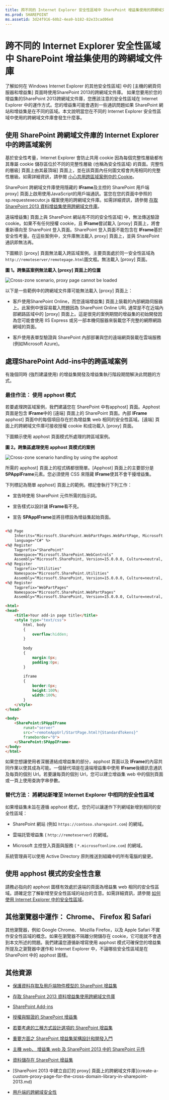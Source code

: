 ```yaml
---
title: 跨不同的 Internet Explorer 安全性區域中 SharePoint 增益集使用的跨網域文件庫
ms.prod: SHAREPOINT
ms.assetid: 3d24f916-60b2-4ea9-b182-82e33cad06e8
---
```



# 跨不同的 Internet Explorer 安全性區域中 SharePoint 增益集使用的跨網域文件庫
了解如何在 Windows Internet Explorer 的其他安全性區域] 中的 [主機的網頁伺服器和增益集] 頁面時使用SharePoint 2013的跨網域文件庫。
如果您要用於您的增益集的SharePoint 2013跨網域文件庫，您應該注意的安全性區域在 Internet Explorer 中的運作方式。您的增益集可能會遇到一些通訊問題如果 SharePoint 網站和增益集是在不同的區域。本文說明當您在不同的 Internet Explorer 安全性區域中使用的跨網域文件庫會發生什麼事。
  
    
    


## 使用 SharePoint 跨網域文件庫的 Internet Explorer 中的跨區域案例
<a name="bk_crosszonescenarios"> </a>

基於安全性考量，Internet Explorer 會防止共用 cookie 因為每個完整性層級都有其專屬 cookie 儲存區位於不同的完整性層級 (也稱為安全性區域) 的頁面。完整性的層級] 頁面上由其最頂端] 頁面上，並在該頁面內任何圖文框會共用相同的完整性層級。如需詳細資訊，請參閱 [小心共用跨區域案例中的 Cookie](http://blogs.msdn.com/b/ieinternals/archive/2011/03/10/internet-explorer-beware-cookie-sharing-in-cross-zone-scenarios.aspx)。
  
    
    
SharePoint 跨網域文件庫使用隱藏的 **IFrame**及主控的 SharePoint 用戶端 proxy] 頁面上啟用使用JavaScript的用戶端通訊。當您在您的頁面中參照的 sp.requestexecutor.js 檔案使用的跨網域文件庫。如需詳細資訊，請參閱 [存取 SharePoint 2013 資料增益集使用跨網域文件庫](access-sharepoint-2013-data-from-add-ins-using-the-cross-domain-library.md)。
  
    
    
遠端增益集] 頁面上與 SharePoint 網站有不同的安全性區域] 中，無法傳送驗證 cookie。如果不有任何授權 cookie，且 **IFrame**嘗試載入 [proxy] 頁面上，將會重新導向至 SharePoint 登入頁面。SharePoint 登入頁面不能包含在 **IFrame**基於安全性考量。在這些案例中，文件庫無法載入 proxy] 頁面上，並與 SharePoint 通訊即無法再。
  
    
    
下圖顯示 [proxy] 頁面無法載入跨區域案例。主要頁面處於同一安全性區域為 `http://remoteserver/remotepage.html`圖文框。無法載入 [proxy] 頁面。
  
    
    

**圖 1。跨集區案例無法載入 [proxy] 頁面上的位置**

  
    
    

  
    
    
![Cross-zone scenario, proxy page cannot be loaded](images/Crosszone_loaderror.png)
  
    
    
以下是一些範例中的跨網域文件庫可能無法載入 [proxy] 頁面上：
  
    
    

- 客戶使用SharePoint Online，而您遠端增益集] 頁面上裝載的內部網路伺服器上。此案例中很容易載入問題因為 SharePoint Online URL 通常是不在近端內部網路區域中的 [proxy] 頁面上。這是很見的案例期間的增益集的初始開發因為您可能會使用 IIS Express 或另一部本機伺服器來裝載您不完整的網際網路網域的頁面。
    
  
- 客戶使用表單型驗證與 SharePoint 內部部署與您的遠端網頁裝載在雲端服務 (例如Microsoft Azure)。
    
  

## 處理SharePoint Add-ins中的跨區域案例
<a name="bk_handlingcrosszone"> </a>

有幾個同時 (強烈建議使用) 的增益集開發及增益集執行階段期間解決此問題的方式。
  
    
    

### 最佳作法： 使用 apphost 模式

若要處理跨區域案例，我們建議您在 SharePoint 中有apphost] 頁面。Apphost 頁面是包含 **IFrame**中的 [遠端] 頁面上的 SharePoint 頁面。內部 **IFrame** apphost] 頁面中的每個項目存在於為增益集 web 相同的安全性區域。[遠端] 頁面上的跨網域文件庫可接收授權 cookie 和成功載入 [proxy] 頁面。
  
    
    
下圖顯示使用 apphost 頁面模式所處理的跨區域案例。
  
    
    

**圖 2。跨集區處理使用 apphost 頁模式的案例**

  
    
    

  
    
    
![Cross-zone scenario handling by using the apphost](images/Crosszone_loadsuccess.png)
  
    
    
所需的 apphost] 頁面上的程式碼都很簡單。[Apphost] 頁面上的主要部分是 **SPAppIFrame**元素。您必須使用 CSS 來隱藏 **IFrame**使其不會干擾增益集。
  
    
    
下列標記為簡單 apphost] 頁面上的範例。標記會執行下列工作：
  
    
    

- 宣告時使用 SharePoint 元件所需的指示詞。
    
  
- 宣告樣式以設計讓 **IFrame**看不見。
    
  
- 宣告 **SPAppIFrame**並將目標設為增益集起始頁面。
    
  



```HTML

<%@ Page
    Inherits="Microsoft.SharePoint.WebPartPages.WebPartPage, Microsoft.SharePoint, Version=15.0.0.0, Culture=neutral, PublicKeyToken=71e9bce111e9429c" 
    language="C#" %>
<%@ Register 
    Tagprefix="SharePoint" 
    Namespace="Microsoft.SharePoint.WebControls" 
    Assembly="Microsoft.SharePoint, Version=15.0.0.0, Culture=neutral, PublicKeyToken=71e9bce111e9429c" %>
<%@ Register 
    Tagprefix="Utilities" 
    Namespace="Microsoft.SharePoint.Utilities" 
    Assembly="Microsoft.SharePoint, Version=15.0.0.0, Culture=neutral, PublicKeyToken=71e9bce111e9429c" %>
<%@ Register 
    Tagprefix="WebPartPages" 
    Namespace="Microsoft.SharePoint.WebPartPages" 
    Assembly="Microsoft.SharePoint, Version=15.0.0.0, Culture=neutral, PublicKeyToken=71e9bce111e9429c" %>

<html>
<head>
    <title>Your add-in page title</title>
    <style type="text/css">
        html, body
        {
            overflow:hidden;
        }
        
        body
        {
            margin:0px;
            padding:0px;
        }
         
        iframe 
        {
            border:0px;
            height:100%;
            width:100%;
        }
    </style>
</head>

<body>
    <SharePoint:SPAppIFrame 
        runat="server" 
        src="~remoteAppUrl/StartPage.html?{StandardTokens}" 
        frameborder="0">
    </SharePoint:SPAppIFrame>
</body>
</html>
```

如果您想讓使用者深層連結成增益集的部分，apphost 頁面以及 **IFrame**的內容共同作業以使其成為可能。一個替代項是在遠端增益集中使用 **IFrame**後續訊息通訊及每頁的個別 Url。若要讓每頁的個別 Url，您可以建立增益集 web 中的個別頁面或一頁上使用查詢字串參數。
  
    
    

### 替代方法： 將網站新增至 Internet Explorer 中相同的安全性區域

如果增益集未旨在遵循 apphost 模式，您仍可以讓運作下列網域新增到相同的安全性區域：
  
    
    

- SharePoint 網站 (例如 `https://contoso.sharepoint.com`) 的網域。
    
  
- 雲端託管增益集 ( `http://remoteserver`) 的網域。
    
  
- Microsoft 主控登入頁面與服務 ( `*.microsoftonline.com`) 的網域。
    
  
系統管理員可以使用 Active Directory 原則推送到組織中的所有電腦的變更。
  
    
    

## 使用 apphost 模式的安全性含意
<a name="bk_securityimplications"> </a>

請務必指向的 apphost 圖樣有效處於遠端的頁面為增益集 web 相同的安全性區域。請確定您了解新增至安全性區域的站台的含意。如需詳細資訊，請參閱 [如何使用 Internet Explorer 中的安全性區域](http://support.microsoft.com/kb/174360)。
  
    
    

## 其他瀏覽器中運作： Chrome、 Firefox 和 Safari
<a name="bk_otherbrowsers"> </a>

其他瀏覽器，例如 Google Chrome、 Mozilla Firefox，以及 Apple Safari 不實作安全性區域的概念。如果在瀏覽器不隔離分開儲存在 cookie，它可能就不會遇到本文所述的問題。我們建議您遵循新增寫使用 apphost 模式可確保您的增益集所提及之瀏覽器中運作和 Internet Explorer 中，不論哪些安全性區域是在 SharePoint 中的 apphost 圖樣。
  
    
    

## 其他資源
<a name="bk_addresources"> </a>


-  [保護資料存取及用戶端物件模型的 SharePoint 增益集](secure-data-access-and-client-object-models-for-sharepoint-add-ins.md)
    
  
-  [存取 SharePoint 2013 資料增益集使用跨網域文件庫](access-sharepoint-2013-data-from-add-ins-using-the-cross-domain-library.md)
    
  
-  [SharePoint Add-ins](sharepoint-add-ins.md)
    
  
-  [授權與驗證的 SharePoint 增益集](authorization-and-authentication-of-sharepoint-add-ins.md)
    
  
-  [若要考慮的三種方式設計選項的 SharePoint 增益集](three-ways-to-think-about-design-options-for-sharepoint-add-ins.md)
    
  
-  [重要方面之 SharePoint 增益集架構設計和開發入門](important-aspects-of-the-sharepoint-add-in-architecture-and-development-landscap.md)
    
  
-  [主機 web、 增益集 web 及 SharePoint 2013 中的 SharePoint 元件](host-webs-add-in-webs-and-sharepoint-components-in-sharepoint-2013.md)
    
  
-  [資料儲存在 SharePoint 增益集](important-aspects-of-the-sharepoint-add-in-architecture-and-development-landscap.md#Data)
    
  
-  [SharePoint 2013 中建立自訂的 proxy] 頁面上的跨網域文件庫](create-a-custom-proxy-page-for-the-cross-domain-library-in-sharepoint-2013.md)
    
  
-  [用戶端的跨網域安全性](http://msdn.microsoft.com/en-us/library/cc709423%28v=vs.85%29.aspx)
    
  

